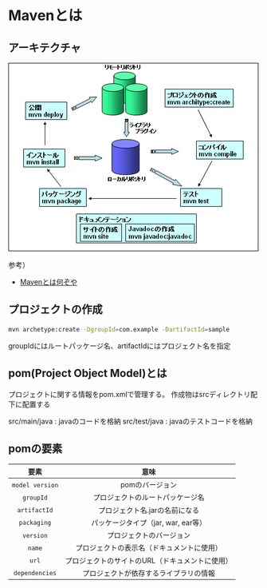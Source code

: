 # Mavenとは
## アーキテクチャ

![mavenアーキテクチャ](images/mavenアーキテクチャ.png)

参考）
* [Mavenとは何ぞや](https://qiita.com/ASHITSUBO/items/6c2aa8dd55043781c6b4)

## プロジェクトの作成

```bash
mvn archetype:create -DgroupId=com.example -DartifactId=sample
```

groupIdにはルートパッケージ名、artifactIdにはプロジェクト名を指定

## pom(Project Object Model)とは

プロジェクトに関する情報をpom.xmlで管理する。
作成物はsrcディレクトリ配下に配置する

src/main/java : javaのコードを格納
src/test/java : javaのテストコードを格納

## pomの要素

|要素|意味|
|:-:|:-:|
|`model version`|pomのバージョン|
|`groupId`|プロジェクトのルートパッケージ名|
|`artifactId`|プロジェクト名.jarの名前になる|
|`packaging`|パッケージタイプ（jar, war, ear等）|
|`version`|プロジェクトのバージョン|
|`name`|プロジェクトの表示名（ドキュメントに使用）|
|`url`|プロジェクトのサイトのURL（ドキュメントに使用）|
|`dependencies`|プロジェクトが依存するライブラリの情報|